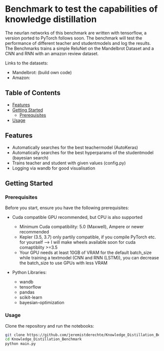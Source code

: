 # Benchmark to test the capabilities of knowledge distillation

The neurlan networks of this benchmark are written with tensorflow, a version ported to PyTorch follows soon. The benchmark will test the performance of different teacher and studentmodels and log the results. The Benchmarks trains a simple ReluNet on the Mandelbrot Dataset and a CNN and RNN with an amazon review dataset. 

Links to the datasets:
- Mandelbrot: (build own code)
- Amazon: 


## Table of Contents

- [Features](#features)
- [Getting Started](#getting-started)
  - [Prerequisites](#prerequisites)
- [Usage](#usage)


## Features

- Automatically searches for the best teachermodel (AutoKeras)
- Automatically searches for the best hyperparams of the studentmodel (bayesian search)
- Trains teacher and student with given values (config.py)
- Logging via wandb for good visualisation

## Getting Started

### Prerequisites

Before you start, ensure you have the following prerequisites:

- Cuda compatible GPU recommended, but CPU is also supported
  - Minimum Cuda compatibility: 5.0 (Maxwell), Ampere or newer recommended
  - Kepler (3.5, 3.7) only partily compatible, if you compile PyTorch etc. for yourself --> I will make wheels available soon for cuda comaptiblity >=3.5
  - Your GPU needs at least 10GB of VRAM for the default batch_size while training a textmodel (CNN and RNN (LSTM)), you can decrease the batch_size to use GPUs with less VRAM
    
- Python Libraries:
  - wandb
  - tensorflow
  - pandas
  - scikit-learn
  - bayesian-optimization

### Usage

Clone the repository and run the notebooks:

```bash
git clone https://github.com/jeremistderechte/Knowledge_Distillation_Benchmark.git
cd Knowledge_Distillation_Benchmark
python main.py
